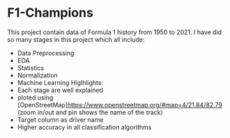 # F1-Champions
This project contain data of Formula 1 history from 1950 to 2021.
I have did so many stages in this project which all include:
  * Data Preprocessing 
  * EDA
  * Statistics 
  * Normalization
  * Machine Learning 
Higlhlights:
  * Each stage are well explained
  * ploted using [OpenStreetMap]https://www.openstreetmap.org/#map=4/21.84/82.79 (zoom in/out and pin shows the name of the track)
  * Target column as driver name
  * Higher accuracy in all classification algorithms 

